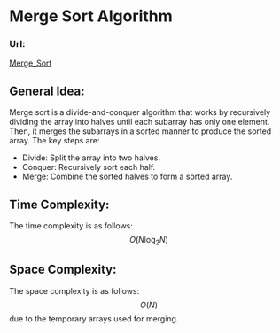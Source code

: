 # Merge Sort Algorithm 

### Url:
[Merge_Sort](https://www.geeksforgeeks.org/problems/merge-sort/1?utm_source=youtube&utm_medium=collab_striver_ytdescription&utm_campaign=merge-sort)

## General Idea:

Merge sort is a divide-and-conquer algorithm that works by recursively dividing the array into halves until each subarray has only one element. Then, it merges the subarrays in a sorted manner to produce the sorted array. The key steps are:

- Divide: Split the array into two halves.
- Conquer: Recursively sort each half.
- Merge: Combine the sorted halves to form a sorted array.

## Time Complexity:

The time complexity is as follows: $$O(N \log_2 N)$$

## Space Complexity:

The space complexity is as follows: $$O(N)$$ due to the temporary arrays used for merging.